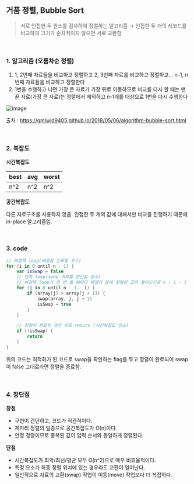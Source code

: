 ## 거품 정렬, Bubble Sort

> 서로 인접한 두 원소를 검사하여 정렬하는 알고리즘
→ 인접한 두 개의 레코드를 비교하여 크기가 순차적이지 않으면 서로 교환함
>

<br/>

### 1. 알고리즘 (오름차순 정렬)

1. 1, 2번째 자료들을 비교하고 정렬하고 2, 3번째 자료를 비교하고 정렬하고… n-1, n번째 자료들을 비교하고 정렬한다
2. 1번을 수행하고 나면 가장 큰 자료가 가장 뒤로 이동하므로 비교를 다시 할 때는 맨 끝 자료(가장 큰 자료)는 정렬에서 제외하고 n-1개를 대상으로 1번을 다시 수행한다

![image](https://github.com/eunjjungg/TIL/assets/100047095/43352764-4c6f-4300-8310-5327a803391b)

출처 : https://gmlwjd9405.github.io/2018/05/06/algorithm-bubble-sort.html

<br/>

### 2. 복잡도

**시간복잡도**

| best | avg | worst |
| --- | --- | --- |
| n^2 | n^2 | n^2 |

**공간복잡도**

다른 자료구조를 사용하지 않음. 인접한 두 개의 값에 대해서만 비교를 진행하기 때문에 in-place 알고리즘임.

<br/>

### 3. code

```kotlin
// 바깥쪽 loop(배열을 순회할 횟수)
for (i in 0 until n - 1) {
    var isSwap = false
    // 안쪽 loop(swap 여부를 판단할 횟수)
    // 바깥쪽 loop가 한 번 돌 때마다 배열의 끝에 정렬된 값이 들어오므로 n - 1 - i
    for (j in 0 until n - 1 - i) {
        if (array[j] > array[j + 1]) {
            swap(array, j, j + 1)
            isSwap = true
        }
    }

    // 정렬이 완료된 경우 바로 return (시간복잡도 감소)
    if (!isSwap) {
        return
    }
}
```

위의 코드는 최적화가 된 코드로 swap을 확인하는 flag를 두고 정렬이 완료되어 swap이 false 그대로라면 정렬을 종료함.

<br/>

### 4. 장단점

**장점**

- 구현이 간단하고, 코드가 직관적이다.
- 제자리 정렬의 일종으로 공간복잡도가 O(n)이다.
- 안정 정렬이므로 중복된 값이 입력 순서와 동일하게 정렬된다.

**단점**

- 시간복잡도가 최악/최선/평균 모두 O(n^2)으로 매우 비효율적이다.
- 특정 요소가 최종 정렬 위치에 있는 경우라도 교환이 일어난다.
- 일반적으로 자료의 교환(swap) 작업이 이동(move) 작업보다 더 복잡하다.
